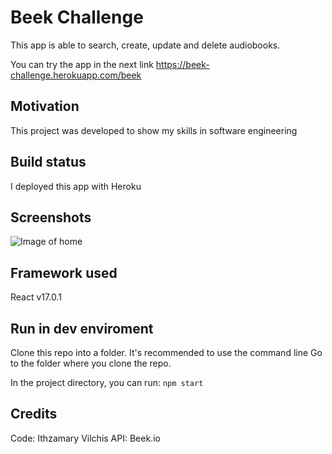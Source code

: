 # Beek Challenge

This app is able to search, create, update and delete audiobooks.

You can try the app in the next link 
https://beek-challenge.herokuapp.com/beek

## Motivation

This project was developed to show my skills in software engineering

## Build status
I deployed this app with Heroku

## Screenshots
![Image of home](https://drive.google.com/file/d/1arq3uJlanF7h1rC6v1PL2LgOSOos_hO_/view?usp=sharing)

## Framework used
React v17.0.1

## Run in dev enviroment
Clone this repo into a folder.
It's recommended to use the command line
Go to the folder where you clone the repo.

In the project directory, you can run:
`npm start`

## Credits
Code: Ithzamary Vilchis
API: Beek.io 


